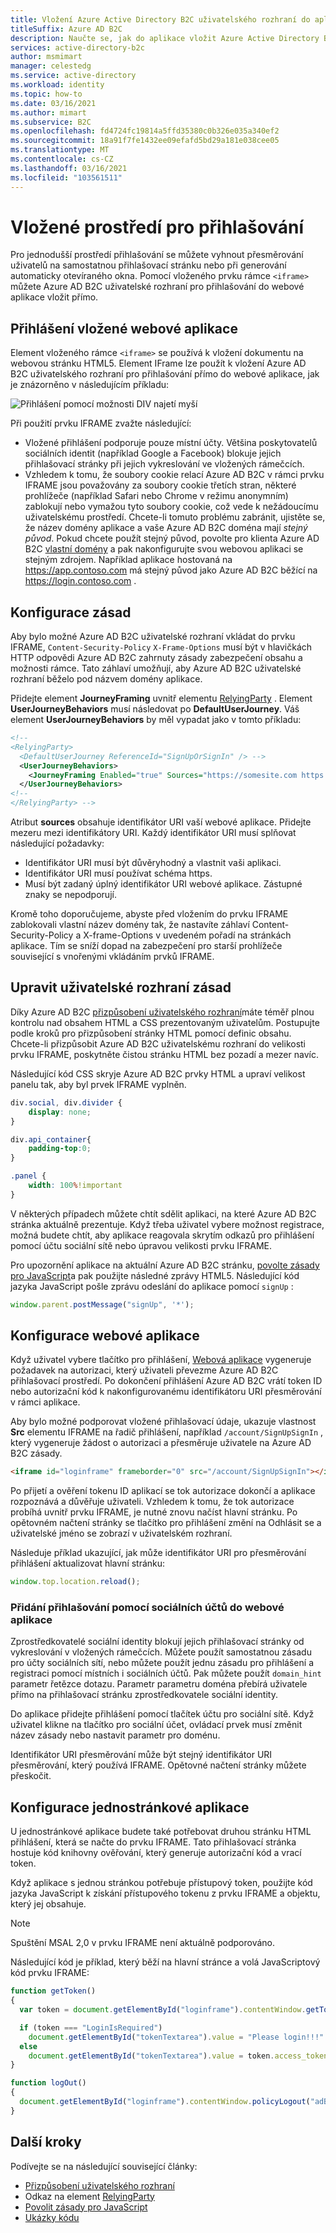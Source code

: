 ```yaml
---
title: Vložení Azure Active Directory B2C uživatelského rozhraní do aplikace s vlastními zásadami
titleSuffix: Azure AD B2C
description: Naučte se, jak do aplikace vložit Azure Active Directory B2C uživatelské rozhraní s vlastními zásadami.
services: active-directory-b2c
author: msmimart
manager: celestedg
ms.service: active-directory
ms.workload: identity
ms.topic: how-to
ms.date: 03/16/2021
ms.author: mimart
ms.subservice: B2C
ms.openlocfilehash: fd4724fc19814a5ffd35380c0b326e035a340ef2
ms.sourcegitcommit: 18a91f7fe1432ee09efafd5bd29a181e038cee05
ms.translationtype: MT
ms.contentlocale: cs-CZ
ms.lasthandoff: 03/16/2021
ms.locfileid: "103561511"
---
```

# <a name="embedded-sign-in-experience"></a>Vložené prostředí pro přihlašování

Pro jednodušší prostředí přihlašování se můžete vyhnout přesměrování uživatelů na samostatnou přihlašovací stránku nebo při generování automaticky otevíraného okna. Pomocí vloženého prvku rámce `<iframe>` můžete Azure AD B2C uživatelské rozhraní pro přihlašování do webové aplikace vložit přímo.

## <a name="web-application-embedded-sign-in"></a>Přihlášení vložené webové aplikace

Element vloženého rámce `<iframe>` se používá k vložení dokumentu na webovou stránku HTML5. Element IFrame lze použít k vložení Azure AD B2C uživatelského rozhraní pro přihlašování přímo do webové aplikace, jak je znázorněno v následujícím příkladu:

![Přihlášení pomocí možnosti DIV najetí myší](media/embedded-login/login-hovering.png)

Při použití prvku IFRAME zvažte následující:

- Vložené přihlášení podporuje pouze místní účty. Většina poskytovatelů sociálních identit (například Google a Facebook) blokuje jejich přihlašovací stránky při jejich vykreslování ve vložených rámečcích.
- Vzhledem k tomu, že soubory cookie relací Azure AD B2C v rámci prvku IFRAME jsou považovány za soubory cookie třetích stran, některé prohlížeče (například Safari nebo Chrome v režimu anonymním) zablokují nebo vymažou tyto soubory cookie, což vede k nežádoucímu uživatelskému prostředí. Chcete-li tomuto problému zabránit, ujistěte se, že název domény aplikace a vaše Azure AD B2C doména mají *stejný původ*. Pokud chcete použít stejný původ, povolte pro klienta Azure AD B2C [vlastní domény](custom-domain.md) a pak nakonfigurujte svou webovou aplikaci se stejným zdrojem. Například aplikace hostovaná na https://app.contoso.com má stejný původ jako Azure AD B2C běžící na https://login.contoso.com .
 
## <a name="configure-your-policy"></a>Konfigurace zásad

Aby bylo možné Azure AD B2C uživatelské rozhraní vkládat do prvku IFRAME, `Content-Security-Policy` `X-Frame-Options` musí být v hlavičkách HTTP odpovědi Azure AD B2C zahrnuty zásady zabezpečení obsahu a možnosti rámce. Tato záhlaví umožňují, aby Azure AD B2C uživatelské rozhraní běželo pod názvem domény aplikace.

Přidejte element **JourneyFraming** uvnitř elementu [RelyingParty](relyingparty.md) .  Element **UserJourneyBehaviors** musí následovat po **DefaultUserJourney**. Váš element **UserJourneyBehaviors** by měl vypadat jako v tomto příkladu:

```xml
<!--
<RelyingParty>
  <DefaultUserJourney ReferenceId="SignUpOrSignIn" /> -->
  <UserJourneyBehaviors> 
    <JourneyFraming Enabled="true" Sources="https://somesite.com https://anothersite.com" /> 
  </UserJourneyBehaviors>
<!--
</RelyingParty> -->
```

Atribut **sources** obsahuje identifikátor URI vaší webové aplikace. Přidejte mezeru mezi identifikátory URI. Každý identifikátor URI musí splňovat následující požadavky:

- Identifikátor URI musí být důvěryhodný a vlastnit vaši aplikaci.
- Identifikátor URI musí používat schéma https.  
- Musí být zadaný úplný identifikátor URI webové aplikace. Zástupné znaky se nepodporují.

Kromě toho doporučujeme, abyste před vložením do prvku IFRAME zablokovali vlastní název domény tak, že nastavíte záhlaví Content-Security-Policy a X-frame-Options v uvedeném pořadí na stránkách aplikace. Tím se sníží dopad na zabezpečení pro starší prohlížeče související s vnořenými vkládáním prvků IFRAME.

## <a name="adjust-policy-user-interface"></a>Upravit uživatelské rozhraní zásad

Díky Azure AD B2C [přizpůsobení uživatelského rozhraní](customize-ui.md)máte téměř plnou kontrolu nad obsahem HTML a CSS prezentovaným uživatelům. Postupujte podle kroků pro přizpůsobení stránky HTML pomocí definic obsahu. Chcete-li přizpůsobit Azure AD B2C uživatelskému rozhraní do velikosti prvku IFRAME, poskytněte čistou stránku HTML bez pozadí a mezer navíc.  

Následující kód CSS skryje Azure AD B2C prvky HTML a upraví velikost panelu tak, aby byl prvek IFRAME vyplněn.

```css
div.social, div.divider {
    display: none;
}

div.api_container{
    padding-top:0;
}

.panel {
    width: 100%!important
}
```

V některých případech můžete chtít sdělit aplikaci, na které Azure AD B2C stránka aktuálně prezentuje. Když třeba uživatel vybere možnost registrace, možná budete chtít, aby aplikace reagovala skrytím odkazů pro přihlášení pomocí účtu sociální sítě nebo úpravou velikosti prvku IFRAME.

Pro upozornění aplikace na aktuální Azure AD B2C stránku, [povolte zásady pro JavaScript](javascript-samples.md)a pak použijte následné zprávy HTML5. Následující kód jazyka JavaScript pošle zprávu odeslání do aplikace pomocí `signUp` :

```javascript
window.parent.postMessage("signUp", '*');
```

## <a name="configure-a-web-application"></a>Konfigurace webové aplikace

Když uživatel vybere tlačítko pro přihlášení, [Webová aplikace](code-samples.md#web-apps-and-apis) vygeneruje požadavek na autorizaci, který uživateli převezme Azure AD B2C přihlašovací prostředí. Po dokončení přihlášení Azure AD B2C vrátí token ID nebo autorizační kód k nakonfigurovanému identifikátoru URI přesměrování v rámci aplikace.

Aby bylo možné podporovat vložené přihlašovací údaje, ukazuje vlastnost **Src** elementu IFRAME na řadič přihlášení, například `/account/SignUpSignIn` , který vygeneruje žádost o autorizaci a přesměruje uživatele na Azure AD B2C zásady.

```html
<iframe id="loginframe" frameborder="0" src="/account/SignUpSignIn"></iframe>
``` 

Po přijetí a ověření tokenu ID aplikací se tok autorizace dokončí a aplikace rozpoznává a důvěřuje uživateli. Vzhledem k tomu, že tok autorizace probíhá uvnitř prvku IFRAME, je nutné znovu načíst hlavní stránku. Po opětovném načtení stránky se tlačítko pro přihlášení změní na Odhlásit se a uživatelské jméno se zobrazí v uživatelském rozhraní.  

Následuje příklad ukazující, jak může identifikátor URI pro přesměrování přihlášení aktualizovat hlavní stránku:

```javascript
window.top.location.reload();
```

### <a name="add-sign-in-with-social-accounts-to-a-web-app"></a>Přidání přihlašování pomocí sociálních účtů do webové aplikace

Zprostředkovatelé sociální identity blokují jejich přihlašovací stránky od vykreslování v vložených rámečcích. Můžete použít samostatnou zásadu pro účty sociálních sítí, nebo můžete použít jednu zásadu pro přihlášení a registraci pomocí místních i sociálních účtů. Pak můžete použít `domain_hint` parametr řetězce dotazu. Parametr parametru doména přebírá uživatele přímo na přihlašovací stránku zprostředkovatele sociální identity.

Do aplikace přidejte přihlášení pomocí tlačítek účtu pro sociální sítě. Když uživatel klikne na tlačítko pro sociální účet, ovládací prvek musí změnit název zásady nebo nastavit parametr pro doménu.

<!-- TBD: add a diagram -->

Identifikátor URI přesměrování může být stejný identifikátor URI přesměrování, který používá IFRAME. Opětovné načtení stránky můžete přeskočit.

## <a name="configure-a-single-page-application"></a>Konfigurace jednostránkové aplikace

U jednostránkové aplikace budete také potřebovat druhou stránku HTML přihlášení, která se načte do prvku IFRAME. Tato přihlašovací stránka hostuje kód knihovny ověřování, který generuje autorizační kód a vrací token.

Když aplikace s jednou stránkou potřebuje přístupový token, použijte kód jazyka JavaScript k získání přístupového tokenu z prvku IFRAME a objektu, který jej obsahuje.

> [!NOTE]
> Spuštění MSAL 2,0 v prvku IFRAME není aktuálně podporováno.

Následující kód je příklad, který běží na hlavní stránce a volá JavaScriptový kód prvku IFRAME:

```javascript
function getToken()
{
  var token = document.getElementById("loginframe").contentWindow.getToken("adB2CSignInSignUp");

  if (token === "LoginIsRequired")
    document.getElementById("tokenTextarea").value = "Please login!!!"
  else
    document.getElementById("tokenTextarea").value = token.access_token;
}

function logOut()
{
  document.getElementById("loginframe").contentWindow.policyLogout("adB2CSignInSignUp", "B2C_1A_SignUpOrSignIn");
}
```

## <a name="next-steps"></a>Další kroky

Podívejte se na následující související články:

- [Přizpůsobení uživatelského rozhraní](customize-ui.md)
- Odkaz na element [RelyingParty](relyingparty.md)
- [Povolit zásady pro JavaScript](javascript-samples.md)
- [Ukázky kódu](code-samples.md)
